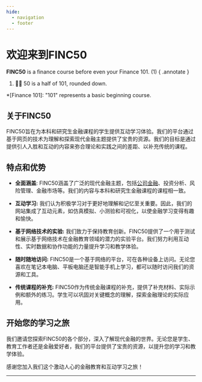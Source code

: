 ```yaml
---
hide:
  - navigation
  - footer
---
```


# 欢迎来到FINC50

**FINC50** is a finance course before even your Finance 101. (1)
{ .annotate }

1. 🙋‍♂️ 50 is a half of 101, rounded down.

*[Finance 101]: "101" represents a basic beginning course.

## 关于FINC50

FINC50旨在为本科和研究生金融课程的学生提供互动学习体验。我们的平台通过基于网页的技术为理解和探索现代金融主题提供了宝贵的资源。我们的目标是通过提供引人入胜和互动的内容来弥合理论和实践之间的差距、以补充传统的课程。

## 特点和优势

- **全面涵盖**: FINC50涵盖了广泛的现代金融主题，包括[公司金融](./corporate-finance)、投资分析、风险管理、金融市场等。我们的内容与本科和研究生金融课程的课程相一致。

- **互动学习:** 我们认为积极学习对于更好地理解和记忆至关重要。因此，我们的网站集成了互动元素，如仿真模拟、小测验和可视化，以使金融学习变得有趣和愉快。

- **基于网络技术的实验:** 我们致力于保持教育创新。FINC50提供了一个用于测试和展示基于网络技术在金融教育领域的潜力的实验平台。我们努力利用互动性、实时数据和协作功能的力量提升学习和教学体验。

- **随时随地访问:** FINC50是一个基于网络的平台，可在各种设备上访问。无论您喜欢在笔记本电脑、平板电脑还是智能手机上学习，都可以随时访问我们的资源和工具。

- **传统课程的补充:** FINC50作为传统金融课程的补充，提供了补充材料、实际示例和额外的练习。学生可以巩固对关键概念的理解，探索金融理论的实际应用。

## 开始您的学习之旅

我们邀请您探索FINC50的各个部分，深入了解现代金融的世界。无论您是学生、教育工作者还是金融爱好者，我们的平台提供了宝贵的资源，以提升您的学习和教学体验。

感谢您加入我们这个激动人心的金融教育和互动学习之旅！

---
